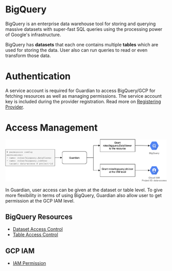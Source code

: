 # BigQuery

BigQuery is an enterprise data warehouse tool for storing and querying massive datasets with super-fast SQL queries using the processing power of Google's infrastructure.

BigQuery has **datasets** that each one contains multiple **tables** which are used for storing the data. User also can run queries to read or even transform those data.

# Authentication

A service account is required for Guardian to access BigQuery/GCP for fetching resources as well as managing permissions. The service account key is included during the provider registration. Read more on [Registering Provider](../guides/managing-providers.md#registering-provider).

# Access Management

<p align="center"><img src="../assets/bigquery-permissions.png" /></p>

In Guardian, user access can be given at the dataset or table level. To give more flexibility in terms of using BigQuery, Guardian also allow user to get permission at the GCP IAM level.

## BigQuery Resources

- [Dataset Access Control](https://cloud.google.com/bigquery/docs/dataset-access-controls)
- [Table Access Control](https://cloud.google.com/bigquery/docs/table-access-controls-intro)

## GCP IAM

- [IAM Permission](https://cloud.google.com/iam/docs/granting-changing-revoking-access)
